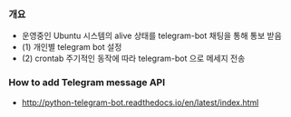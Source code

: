 ### 개요
- 운영중인 Ubuntu 시스템의 alive 상태를 telegram-bot 채팅을 통해 통보 받음
- (1) 개인별 telegram bot 설정
- (2) crontab 주기적인 동작에 따라 telegram-bot 으로 메세지 전송

### How to add Telegram message API 
  - http://python-telegram-bot.readthedocs.io/en/latest/index.html
  
